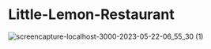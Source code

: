 # Little-Lemon-Restaurant

![screencapture-localhost-3000-2023-05-22-06_55_30 (1)](https://github.com/fahad0samara/Little-Lemon-Restaurant/assets/90055525/2571c363-9257-4ff4-a671-e42f16ad6b2d)

